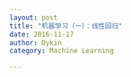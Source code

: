 ```yaml
---
layout: post
title: "机器学习（一）：线性回归"
date: 2016-11-17
author: Dykin
category: Machine Learning

---
```

